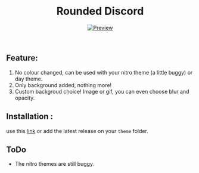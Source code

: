 <br/><div align="center">

# Rounded Discord

[![Preview](https://img.shields.io/badge/Preview-5865F2?logo=Discord&style=for-the-badge&labelColor=black)](https://gibbu.github.io/ThemePreview/?file=https://anthonus-games.bandicoot-canopus.ts.net/perso/Discord-themes/ANTHONUS-Background.css)

</div><br/>

## Feature:

1. No colour changed, can be used with your nitro theme (a little buggy) or day theme.
2. Only background added, nothing more!
3. Custom backgroud choice! Image or gif, you can even choose blur and opacity.

## Installation :

use this [link](https://anthonus-games.bandicoot-canopus.ts.net/perso/Discord-themes/ANTHONUS-Background.css) or add the latest release on your `theme` folder.

## ToDo

- The nitro themes are still buggy.
